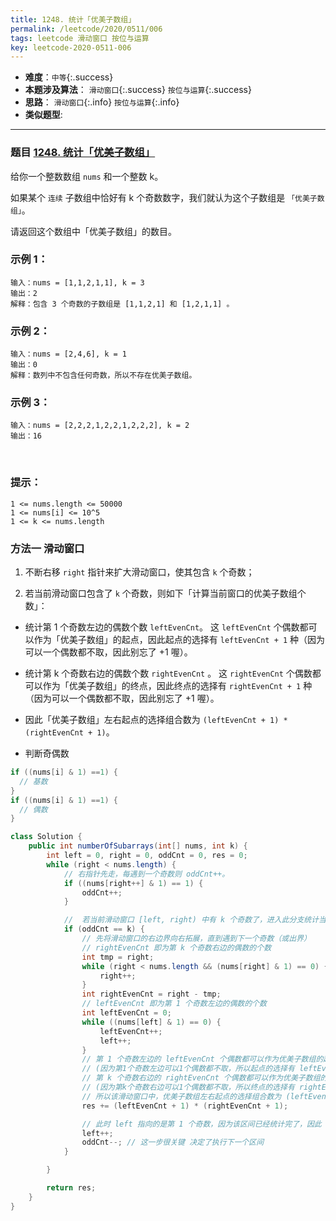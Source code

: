 ```yaml
---
title: 1248. 统计「优美子数组」
permalink: /leetcode/2020/0511/006
tags: leetcode 滑动窗口 按位与运算
key: leetcode-2020-0511-006
---
```

- __难度__：`中等`{:.success}
- __本题涉及算法__： `滑动窗口`{:.success} `按位与运算`{:.success}
- __思路__：  `滑动窗口`{:.info} `按位与运算`{:.info}
- __类似题型__:

---

### 题目 [1248. 统计「优美子数组」](https://leetcode-cn.com/problems/count-number-of-nice-subarrays/)
给你一个整数数组 `nums` 和一个整数 k。

如果某个 `连续` 子数组中恰好有 k 个奇数数字，我们就认为这个子数组是 `「优美子数组」`。

请返回这个数组中「优美子数组」的数目。

### 示例 1：
```
输入：nums = [1,1,2,1,1], k = 3
输出：2
解释：包含 3 个奇数的子数组是 [1,1,2,1] 和 [1,2,1,1] 。
```
### 示例 2：
```
输入：nums = [2,4,6], k = 1
输出：0
解释：数列中不包含任何奇数，所以不存在优美子数组。
```
### 示例 3：
```
输入：nums = [2,2,2,1,2,2,1,2,2,2], k = 2
输出：16
```
 

### 提示：
```
1 <= nums.length <= 50000
1 <= nums[i] <= 10^5
1 <= k <= nums.length
```


### 方法一 滑动窗口
1. 不断右移 `right` 指针来扩大滑动窗口，使其包含 `k` 个奇数；

2. 若当前滑动窗口包含了 `k` 个奇数，则如下「计算当前窗口的优美子数组个数」：
  - 统计第 1 个奇数左边的偶数个数 `leftEvenCnt`。 这 `leftEvenCnt` 个偶数都可以作为「优美子数组」的起点，因此起点的选择有 `leftEvenCnt + 1` 种（因为可以一个偶数都不取，因此别忘了 +1 喔）。
  - 统计第 k 个奇数右边的偶数个数 `rightEvenCnt` 。 这 `rightEvenCnt` 个偶数都可以作为「优美子数组」的终点，因此终点的选择有 `rightEvenCnt + 1` 种（因为可以一个偶数都不取，因此别忘了 +1 喔）。
  - 因此「优美子数组」左右起点的选择组合数为 `(leftEvenCnt + 1) * (rightEvenCnt + 1)`。


- 判断奇偶数
```java
if ((nums[i] & 1) ==1) {
  // 基数
}
if ((nums[i] & 1) ==1) {
  // 偶数
}
```

```java
class Solution {
    public int numberOfSubarrays(int[] nums, int k) {
        int left = 0, right = 0, oddCnt = 0, res = 0;
        while (right < nums.length) {
            // 右指针先走，每遇到一个奇数则 oddCnt++。
            if ((nums[right++] & 1) == 1) {
                oddCnt++;
            }

            //  若当前滑动窗口 [left, right) 中有 k 个奇数了，进入此分支统计当前滑动窗口中的优美子数组个数。
            if (oddCnt == k) {
                // 先将滑动窗口的右边界向右拓展，直到遇到下一个奇数（或出界）
                // rightEvenCnt 即为第 k 个奇数右边的偶数的个数
                int tmp = right;
                while (right < nums.length && (nums[right] & 1) == 0) {
                    right++;
                }
                int rightEvenCnt = right - tmp;
                // leftEvenCnt 即为第 1 个奇数左边的偶数的个数
                int leftEvenCnt = 0;
                while ((nums[left] & 1) == 0) {
                    leftEvenCnt++;
                    left++;
                }
                // 第 1 个奇数左边的 leftEvenCnt 个偶数都可以作为优美子数组的起点
                // (因为第1个奇数左边可以1个偶数都不取，所以起点的选择有 leftEvenCnt + 1 种）
                // 第 k 个奇数右边的 rightEvenCnt 个偶数都可以作为优美子数组的终点
                // (因为第k个奇数右边可以1个偶数都不取，所以终点的选择有 rightEvenCnt + 1 种）
                // 所以该滑动窗口中，优美子数组左右起点的选择组合数为 (leftEvenCnt + 1) * (rightEvenCnt + 1)
                res += (leftEvenCnt + 1) * (rightEvenCnt + 1);

                // 此时 left 指向的是第 1 个奇数，因为该区间已经统计完了，因此 left 右移一位，oddCnt--
                left++;
                oddCnt--; // 这一步很关键 决定了执行下一个区间
            }

        }

        return res;
    }
}
```
